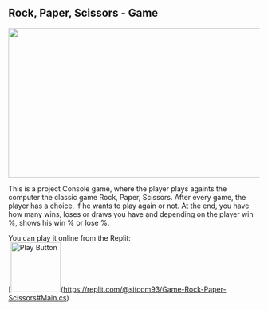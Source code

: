 ## Rock, Paper, Scissors - Game

<img src="https://github.com/user-attachments/assets/4b95743e-4a23-4aa9-9c36-c56c6034b0a1" width="600" height="300" />

This is a project Console game, where the player plays againts the computer the classic game Rock, Paper, Scissors.
After every game, the player has a choice, if he wants to play again or not.
At the end, you have how many wins, loses or draws you have and depending on the player win %, shows his win % or lose %.

You can play it online from the Replit: <br/>
[<img alt="Play Button" src="https://github.com/user-attachments/assets/fb9bb966-9fa8-42bf-8ea0-f206eb0589e2"  width="100" height="100"/>(https://replit.com/@sitcom93/Game-Rock-Paper-Scissors#Main.cs)



